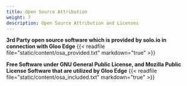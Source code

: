 ```yaml
---
title: Open Source Attribution
weight: 7
description: Open Source Attribution and Licenses
---
```

**3rd Party open source software which is provided by solo.io in connection with Gloo Edge**
{{< readfile file="static/content/osa_provided.txt" markdown="true" >}}

**Free Software under GNU General Public License, and Mozilla Public License Software that are utilized by Gloo Edge**
{{< readfile file="static/content/osa_included.txt" markdown="true" >}}
